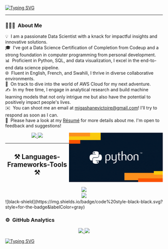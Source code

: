 [![Typing SVG](https://readme-typing-svg.herokuapp.com?font=Fira+Code&size=32&pause=1500&color=F78A3F&width=435&lines=Hi+There!+%F0%9F%91%8B;I'm+Victoire+Migashane)](https://git.io/typing-svg)

 <hr/>
 
### 👨🏻‍💻 &nbsp;About Me

💡 &nbsp;I am a passionate Data Scientist with a knack for impactful insights and innovative solutions.\
🎓 &nbsp;I've got a Data Science Certification of Completion from Codeup and a strong foundation in computer programming from personal development.\
📊 &nbsp;Proficient in Python, SQL, and data visualization, I excel in the end-to-end data science pipeline.\
🌐 &nbsp;Fluent in English, French, and Swahili, I thrive in diverse collaborative environments.\
🚀 &nbsp;On track to dive into the world of AWS Cloud for my next adventure.\
✍️ &nbsp;In my free time, I engage in analytical research and build machine learning models that not only intrigue me but also have the potential to positively impact people's lives.\
✉️ &nbsp;You can shoot me an email at migashanevictoire@gmail.com! I'll try to respond as soon as I can.\
📄 &nbsp;Please have a look at my [Résumé](https://docs.google.com/document/d/1qoKkZyWjtH_ecs0qRV6Qj9gkb0HAVundef_ykP2DaG0/edit?usp=sharing) for more details about me. I'm open to feedback and suggestions!

<img alt="Night Coding" src="https://raw.githubusercontent.com/MigashaneVictoire/Database_exercises/main/python.gif" align="right" width="300" />

</div>
 
<div align="center"> 
  <a href="mailto:migashanevictoire@gmail.com">
    <img src="https://img.shields.io/badge/Gmail-333333?style=for-the-badge&logo=gmail&logoColor=red" />
  </a>
  <a href="https://www.linkedin.com/in/migashane-victoire/" target="_blank">
    <img src="https://img.shields.io/badge/LinkedIn-0077B5?style=for-the-badge&logo=linkedin&logoColor=white" target="_blank" />
  </a>
</div>

 <hr/>
 
<h2 align="center">⚒️ Languages-Frameworks-Tools ⚒️</h2>
<br/>
<div align="center">
    <img src="https://skillicons.dev/icons?i=python,Pandas,numpy,scikit-learn,SciPy,PyCharm,visual,Jupyter,mysql,r,RStudio,git,github,, " /><br>
    <img src="https://skillicons.dev/icons?i=react,r,bootstrap,mui,mysql,flask,html,css,vscode,figma,git" />
</div>
![black-shield](https://img.shields.io/badge/code%20style-black-black.svg?style=for-the-badge&labelColor=gray)


### ⚙️ &nbsp;GitHub Analytics

<p align="center">
<a href="https://github.com/MigashaneVictoire">
  <img height="180em" src="https://github-readme-stats-eight-theta.vercel.app/api?username=MigashaneVictoire&show_icons=true&theme=algolia&include_all_commits=true&count_private=true"/>
  <img height="180em" src="https://github-readme-stats-eight-theta.vercel.app/api/top-langs/?username=MigashaneVictoire&layout=compact&langs_count=8&theme=algolia"/>
</a>
</p>

[![Typing SVG](https://readme-typing-svg.herokuapp.com?font=Fira+Code&size=32&pause=1500&color=F78A3F&width=435&lines=Hi+There!+%F0%9F%91%8B;I'm+Victoire+Migashane)](https://git.io/typing-svg)
